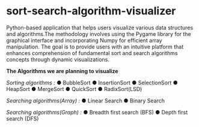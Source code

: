 # sort-search-algorithm-visualizer
Python-based application that helps users visualize various data structures and algorithms.The methodology involves using the Pygame library for the graphical interface and incorporating Numpy for efficient array manipulation. The goal is to provide users with an intuitive platform that enhances comprehension of fundamental sort and search algorithms concepts through dynamic visualizations.

**The Algorithms we are planning to visualize**

_Sorting algorithms :_
●	BubbleSort
●	InsertionSort
●	SelectionSort
●	HeapSort
●	MergeSort
●	QuickSort
●	RadixSort(LSD)

_Searching algorithms(Array) :_
●	Linear Search
●	Binary Search

_Searching algorithms(Graph) :_
●	Breadth first search (BFS)
●	Depth first search (DFS)

